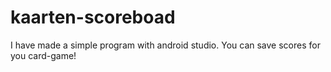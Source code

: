# kaarten-scoreboad
I have made a simple program with android studio. You can save scores for you card-game!
